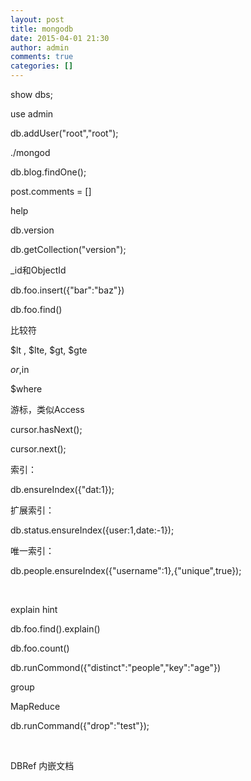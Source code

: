 ```yaml
---
layout: post
title: mongodb
date: 2015-04-01 21:30
author: admin
comments: true
categories: []
---
```

show dbs;

use admin

db.addUser("root","root");

./mongod

db.blog.findOne();

post.comments = []

help

db.version

db.getCollection("version");

_id和ObjectId

db.foo.insert({"bar":"baz"})

db.foo.find()

比较符

$lt , $lte, $gt, $gte

$or ,$in

$where

游标，类似Access

cursor.hasNext();

cursor.next();

索引：

db.ensureIndex({"dat:1});

扩展索引：

db.status.ensureIndex({user:1,date:-1});

唯一索引：

db.people.ensureIndex({"username":1},{"unique",true});

&nbsp;

explain hint

db.foo.find().explain()

db.foo.count()

db.runCommond({"distinct":"people","key":"age"})

group

MapReduce

db.runCommand({"drop":"test"});

&nbsp;

DBRef 内嵌文档

&nbsp;
